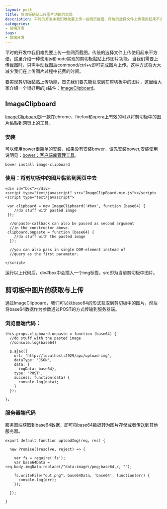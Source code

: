 ```yaml
---
layout: post
title: 剪切板粘贴上传图片功能的实现
description: 平时的开发中我们难免要上传一些网页截图，传统的选择文件上传使用起来不方便，这里介绍一种使用js和node实现的剪切板黏贴上传图片功能，这种方式将大大减少我们在上传图片过程中花费的时间。
categories: 
- 前端开发
tags: 
- 前端开发
---
```


平时的开发中我们难免要上传一些网页截图，传统的选择文件上传使用起来不方便，这里介绍一种使用js和node实现的剪切板黏贴上传图片功能。当我们需要上传截图时，只需手动截图后commond/ctrl+v即可完成图片上传。这种方式将大大减少我们在上传图片过程中花费的时间。

要实现剪切板黏贴上传功能，首先我们要先能获取到在剪切板中的图片，这里给大家介绍一个很好用的js插件：[ImageClipboard]。


## ImageClipboard


[ImageClipboard]是一款在chrome、firefox和opera上有效的可以将剪切板中的图片黏贴到网页上的工具。

### 安装

可以使用bower很简单的安装，如果没有安装bower，请先安装bower,安装使用说明见：[bower：客户端库管理工具]。

    bower install image-clipboard
    
### 使用：将剪切板中的图片黏贴到网页中去

    <div id="box"></div>
    <script type="text/javascript" src="ImageClipBoard.min.js"></script>
    <script type="text/javascript">

     var clipboard = new ImageClipboard('#box', function (base64) {
        //do stuff with pasted image
     });

      //onpaste-callback can also be passed as second argument
      //in the constructor above.
     clipboard.onpaste = function (base64) {
        //do stuff with the pasted image
      });

      //you can also pass in single DOM-element instead of 
      //query as the first parameter.

    </script>
    
  运行以上代码后，div#box中会插入一个img标签，src即为当前剪切板中图片。
    
## 剪切板中图片的获取与上传

通过ImageClipboard，我们可以以base64的形式获取到剪切板中的图片，然后将base64数据作为参数通过POST的方式传输到服务器端。

### 浏览器端代码：
    
    this.props.clipboard.onpaste = function (base64) {
      //do stuff with the pasted image
      //console.log(base64)
    
      $.ajax({
        url: 'http://localhost:2929/api/upload-img',
        dataType: 'JSON',
        data: {
          imgData: base64},
        type: 'POST',
        success: function(data) {
          console.log(data);
        }
      });
    
    };

### 服务器端代码

服务器端获取到base64数据，即可将base64数据转为图片存储或者传送到其他服务器。


    export default function uploadImg(req, res) {
  	   
  	  new Promise((resolve, reject) => {

        var fs = require('fs');
        var base64Data = req.body.imgData.replace(/^data:image\/png;base64,/, "");

        fs.writeFile("out.png", base64Data, 'base64', function(err) {
          console.log(err);
        });  
    
      });
    
    }


[Joebon]:    http://joebon.tk  "Joebon"
[ImageClipboard]: https://github.com/jorgenbs/ImageClipboard
[bower：客户端库管理工具]: http://javascript.ruanyifeng.com/tool/bower.html